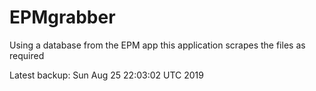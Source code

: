 # EPMgrabber
Using a database from the EPM app this application scrapes the files as required


Latest backup: Sun Aug 25 22:03:02 UTC 2019
